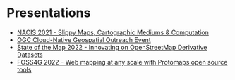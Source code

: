 # Presentations

* [NACIS 2021 - Slippy Maps, Cartographic Mediums & Computation](./NACIS2021)
* [OGC Cloud-Native Geospatial Outreach Event](./OGCCloudNativeGeo)
* [State of the Map 2022 - Innovating on OpenStreetMap Derivative Datasets](https://github.com/bdon/presentations/blob/master/SOTM2022/Innovating%20on%20Derivative%20OSM%20Datasets-compressed.pdf)
* [FOSS4G 2022 - Web mapping at any scale with Protomaps open source tools](https://github.com/bdon/presentations/blob/master/FOSS4G2022/Protomaps_FOSS4G_2022.pdf)
